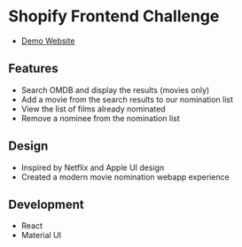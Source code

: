 # Shopify Frontend Challenge
- [Demo Website](https://luis-shopify-frontend.netlify.app/)

## Features
- Search OMDB and display the results (movies only)
- Add a movie from the search results to our nomination list
- View the list of films already nominated
- Remove a nominee from the nomination list

## Design
- Inspired by Netflix and Apple UI design 
- Created a modern movie nomination webapp experience

## Development
- React
- Material UI
